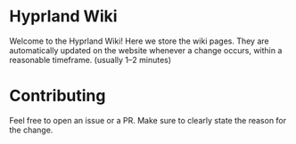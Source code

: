 # Hyprland Wiki

Welcome to the Hyprland Wiki! Here we store the wiki pages. They are automatically updated on the
website whenever a change occurs, within a reasonable timeframe. (usually 1–2 minutes)

# Contributing

Feel free to open an issue or a PR. Make sure to clearly state the reason for the change.
